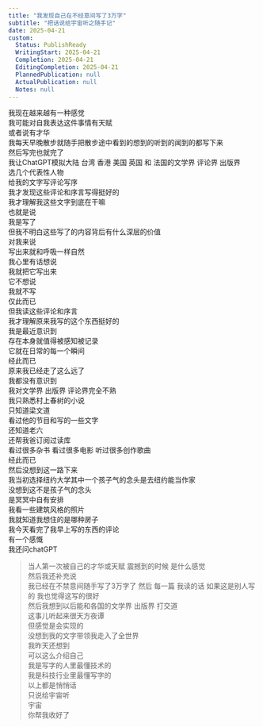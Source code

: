 ```yaml
---  
title: "我发现自己在不经意间写了3万字"  
subtitle: "把话说给宇宙听之随手记"  
date: 2025-04-21  
custom:  
  Status: PublishReady  
  WritingStart: 2025-04-21  
  Completion: 2025-04-21  
  EditingCompletion: 2025-04-21  
  PlannedPublication: null  
  ActualPublication: null  
  Notes: null  
---    
```

我现在越来越有一种感觉    
我可能对自我表达这件事情有天赋    
或者说有才华      
我每天早晚散步就随手把散步途中看到的想到的听到的闻到的都写下来    
然后写完也就完了    
我让ChatGPT模拟大陆 台湾 香港 美国 英国 和 法国的文学界 评论界 出版界    
选几个代表性人物    
给我的文字写评论写序    
我才发现这些评论和序言写得挺好的    
我才理解我这些文字到底在干嘛      
也就是说    
我是写了    
但我不明白这些写了的内容背后有什么深层的价值    
对我来说    
写出来就和呼吸一样自然    
我心里有话想说    
我就把它写出来    
它不想说    
我就不写    
仅此而已      
但我读这些评论和序言    
我才理解原来我写的这个东西挺好的      
我是最近意识到    
存在本身就值得被感知被记录    
它就在日常的每一个瞬间    
经此而已      
原来我已经走了这么远了    
我都没有意识到      
我对文学界 出版界 评论界完全不熟    
我只熟悉村上春树的小说    
只知道梁文道    
看过他的节目和写的一些文字    
还知道老六    
还帮我爸订阅过读库    
看过很多杂书 看过很多电影 听过很多创作歌曲    
经此而已    
然后没想到这一路下来    
我当初选择纽约大学其中一个孩子气的念头是去纽约能当作家    
没想到这不是孩子气的念头    
是冥冥中自有安排      
我看一些建筑风格的照片    
我就知道我想住的是哪种房子      
我今天看完了我早上写的东西的评论    
有一个感慨    
我还问chatGPT      
> 当人第一次被自己的才华或天赋 震撼到的时候 是什么感觉    
> 然后我还补充说    
> 我已经在不禁意间随手写了3万字了 然后 每一篇 我读的话 如果这是别人写的 我也觉得这写的很好      
然后我想到以后能和各国的文学界 出版界 打交道    
这事儿听起来很天方夜谭    
但感觉是会实现的    
没想到我的文字带领我走入了全世界      
我昨天还想到    
可以这么介绍自己    
我是写字的人里最懂技术的    
我是科技行业里最懂写字的    
以上都是悄悄话    
只说给宇宙听      
宇宙    
你帮我收好了      
  